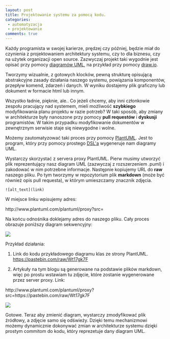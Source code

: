 ```yaml
---
layout: post
title: Projektowanie systemu za pomocą kodu.
categories: 
 - automatyzacja
 - projektowanie
comments: true
---
```


Każdy programista w swojej karierze, prędzej czy później, będzie miał do czynienia z projektowaniem architektury systemu, czy to dla biznesu, czy na użytek organizacji open source. Zazwyczaj projekt taki wygodnie jest opisać przy pomocy [diagramów UML](https://pl.wikipedia.org/wiki/Unified_Modeling_Language), na przykład przy pomocy [draw.io](https://draw.io). 

Tworzymy wizualnie, z gotowych klocków, pewną strukturę opisującą abstrakcyjne zasady działania naszego systemu, powiązania komponentów, przepływ komend, zdarzeń i danych. W wyniku dostajemy plik graficzny lub dokument w formacie html lub innym. 

Wszystko ładnie, pięknie, ale.. Co jeżeli chcemy, aby inni członkowie zespołu pracujący nad systemem, mieli możliwość **szybkiego** modyfikowania planu projektu w razie potrzeb? W taki sposób, aby zmiany w architekturze były nanoszone przy pomocy **pull requestów** i **dyskusji** programistów. W takim przypadku modyfikowanie dokumentów w zewnętrznym serwisie staje się niewygodne i wolne.

Możemy zautomatyzować taki proces przy pomocy [PlantUML](https://plantuml.com). Jest to program, który przy pomocy prostego [DSL'a](https://pl.wikipedia.org/wiki/Język_dziedzinowy) wygeneruje nam diagramy UML. 

Wystarczy skorzystać z servera proxy PlantUML. Pierw musimy utworzyć plik reprezentujący nasz diagram UML (zazwyczaj z rozszerzeniem .puml) i zakodować w nim potrzebne informacje. Następnie kopiujemy URL do **raw** naszego pliku. Po tym tworzymy w repozytorium plik **markdown** (może być również opis pull requesta), w którym umieszczamy znacznik zdjęcia.
```
![alt_text](link)
```
W miejsce linku wpisujemy adres: 

<p style="word-break: break-word;">http://www.plantuml.com/plantuml/proxy?src=</p>

Na końcu odnośnika doklejamy adres do naszego pliku. Cały proces obrazuje poniższy diagram sekwencyjny:

![](https://i.imgur.com/rYn1NLE.png)

Przykład działania:

1. Link do kodu przykładowego diagramu klas ze strony PlantUML.
<a href='https://pastebin.com/raw/Wt17gk7F' style='word-break: break-word;'>https://pastebin.com/raw/Wt17gk7F</a>

2. Artykuły na tym blogu są generowane na podstawie plików markdown, więc po prostu wstawiam tu zdjęcie, które zostanie wygenerowane przez server proxy. Link:

<p style='word-break: break-word;'>http://www.plantuml.com/plantuml/proxy?src=https://pastebin.com/raw/Wt17gk7F</p>

![](http://www.plantuml.com/plantuml/proxy?src=https://pastebin.com/raw/Wt17gk7F)

Gotowe. Teraz aby zmienić diagram, wystarczy zmodyfikować plik źródłowy, a zdjęcie samo się odświeży. Dzięki temu mechanizmowi możemy dynamicznie dokonywać zmian w architekturze systemu dzięki prostym commitom do kodu, który reprezetuje dany diagram UML.

